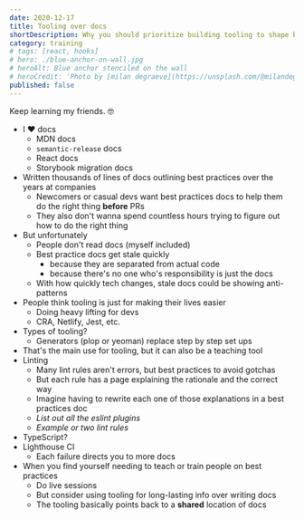 ```yaml
---
date: 2020-12-17
title: Tooling over docs
shortDescription: Why you should prioritize building tooling to shape best practices instead of writing docs
category: training
# tags: [react, hooks]
# hero: ./blue-anchor-on-wall.jpg
# heroAlt: Blue anchor stenciled on the wall
# heroCredit: 'Photo by [milan degraeve](https://unsplash.com/@milandegraeve)'
published: false
---
```


Keep learning my friends. 🤓

- I ❤️ docs
  - MDN docs
  - `semantic-release` docs
  - React docs
  - Storybook migration docs
- Written thousands of lines of docs outlining best practices over the years at companies
  - Newcomers or casual devs want best practices docs to help them do the right thing **before** PRs
  - They also don't wanna spend countless hours trying to figure out how to do the right thing
- But unfortunately
  - People don't read docs (myself included)
  - Best practice docs get stale quickly
    - because they are separated from actual code
    - because there's no one who's responsibility is just the docs
  - With how quickly tech changes, stale docs could be showing anti-patterns
- People think tooling is just for making their lives easier
  - Doing heavy lifting for devs
  - CRA, Netlify, Jest, etc.
- Types of tooling?
  - Generators (plop or yeoman) replace step by step set ups
- That's the main use for tooling, but it can also be a teaching tool
- Linting
  - Many lint rules aren't errors, but best practices to avoid gotchas
  - But each rule has a page explaining the rationale and the correct way
  - Imagine having to rewrite each one of those explanations in a best practices doc
  - _List out all the eslint plugins_
  - _Example or two lint rules_
- TypeScript?
- Lighthouse CI
  - Each failure directs you to more docs
- When you find yourself needing to teach or train people on best practices
  - Do live sessions
  - But consider using tooling for long-lasting info over writing docs
  - The tooling basically points back to a **shared** location of docs
